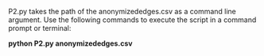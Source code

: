 P2.py takes the path of the anonymizededges.csv as a command line argument. 
Use the following commands to execute the script in a command prompt or terminal:  

<b>python P2.py anonymizededges.csv    </b>     
